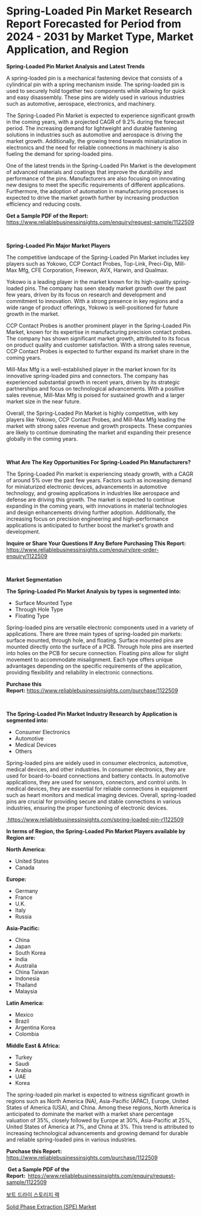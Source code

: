 <p><h1>Spring-Loaded Pin Market Research Report Forecasted for Period from 2024 -  2031 by Market Type, Market Application, and Region</h1></p><p><strong>Spring-Loaded Pin Market Analysis and Latest Trends</strong></p>
<p><p>A spring-loaded pin is a mechanical fastening device that consists of a cylindrical pin with a spring mechanism inside. The spring-loaded pin is used to securely hold together two components while allowing for quick and easy disassembly. These pins are widely used in various industries such as automotive, aerospace, electronics, and machinery.</p><p>The Spring-Loaded Pin Market is expected to experience significant growth in the coming years, with a projected CAGR of 9.2% during the forecast period. The increasing demand for lightweight and durable fastening solutions in industries such as automotive and aerospace is driving the market growth. Additionally, the growing trend towards miniaturization in electronics and the need for reliable connections in machinery is also fueling the demand for spring-loaded pins.</p><p>One of the latest trends in the Spring-Loaded Pin Market is the development of advanced materials and coatings that improve the durability and performance of the pins. Manufacturers are also focusing on innovating new designs to meet the specific requirements of different applications. Furthermore, the adoption of automation in manufacturing processes is expected to drive the market growth further by increasing production efficiency and reducing costs.</p></p>
<p><strong>Get a Sample PDF of the Report:&nbsp;</strong> <a href="https://www.reliablebusinessinsights.com/enquiry/request-sample/1122509">https://www.reliablebusinessinsights.com/enquiry/request-sample/1122509</a></p>
<p>&nbsp;</p>
<p><strong>Spring-Loaded Pin Major Market Players</strong></p>
<p><p>The competitive landscape of the Spring-Loaded Pin Market includes key players such as Yokowo, CCP Contact Probes, Top-Link, Preci-Dip, Mill-Max Mfg, CFE Corporation, Freewon, AVX, Harwin, and Qualmax. </p><p>Yokowo is a leading player in the market known for its high-quality spring-loaded pins. The company has seen steady market growth over the past few years, driven by its focus on research and development and commitment to innovation. With a strong presence in key regions and a wide range of product offerings, Yokowo is well-positioned for future growth in the market.</p><p>CCP Contact Probes is another prominent player in the Spring-Loaded Pin Market, known for its expertise in manufacturing precision contact probes. The company has shown significant market growth, attributed to its focus on product quality and customer satisfaction. With a strong sales revenue, CCP Contact Probes is expected to further expand its market share in the coming years.</p><p>Mill-Max Mfg is a well-established player in the market known for its innovative spring-loaded pins and connectors. The company has experienced substantial growth in recent years, driven by its strategic partnerships and focus on technological advancements. With a positive sales revenue, Mill-Max Mfg is poised for sustained growth and a larger market size in the near future.</p><p>Overall, the Spring-Loaded Pin Market is highly competitive, with key players like Yokowo, CCP Contact Probes, and Mill-Max Mfg leading the market with strong sales revenue and growth prospects. These companies are likely to continue dominating the market and expanding their presence globally in the coming years.</p></p>
<p>&nbsp;</p>
<p><strong>What Are The Key Opportunities For Spring-Loaded Pin Manufacturers?</strong></p>
<p><p>The Spring-Loaded Pin market is experiencing steady growth, with a CAGR of around 5% over the past few years. Factors such as increasing demand for miniaturized electronic devices, advancements in automotive technology, and growing applications in industries like aerospace and defense are driving this growth. The market is expected to continue expanding in the coming years, with innovations in material technologies and design enhancements driving further adoption. Additionally, the increasing focus on precision engineering and high-performance applications is anticipated to further boost the market's growth and development.</p></p>
<p><strong>Inquire or Share Your Questions If Any Before Purchasing This Report:</strong> <a href="https://www.reliablebusinessinsights.com/enquiry/pre-order-enquiry/1122509">https://www.reliablebusinessinsights.com/enquiry/pre-order-enquiry/1122509</a></p>
<p>&nbsp;</p>
<p><strong>Market Segmentation</strong></p>
<p><strong>The Spring-Loaded Pin Market Analysis by types is segmented into:</strong></p>
<p><ul><li>Surface Mounted Type</li><li>Through Hole Type</li><li>Floating Type</li></ul></p>
<p><p>Spring-loaded pins are versatile electronic components used in a variety of applications. There are three main types of spring-loaded pin markets: surface mounted, through hole, and floating. Surface mounted pins are mounted directly onto the surface of a PCB. Through hole pins are inserted into holes on the PCB for secure connection. Floating pins allow for slight movement to accommodate misalignment. Each type offers unique advantages depending on the specific requirements of the application, providing flexibility and reliability in electronic connections.</p></p>
<p><strong>Purchase this Report:&nbsp;</strong><a href="https://www.reliablebusinessinsights.com/purchase/1122509">https://www.reliablebusinessinsights.com/purchase/1122509</a></p>
<p>&nbsp;</p>
<p><strong>The Spring-Loaded Pin Market Industry Research by Application is segmented into:</strong></p>
<p><ul><li>Consumer Electronics</li><li>Automotive</li><li>Medical Devices</li><li>Others</li></ul></p>
<p><p>Spring-loaded pins are widely used in consumer electronics, automotive, medical devices, and other industries. In consumer electronics, they are used for board-to-board connections and battery contacts. In automotive applications, they are used for sensors, connectors, and control units. In medical devices, they are essential for reliable connections in equipment such as heart monitors and medical imaging devices. Overall, spring-loaded pins are crucial for providing secure and stable connections in various industries, ensuring the proper functioning of electronic devices.</p></p>
<p><a href="https://www.reliablebusinessinsights.com/spring-loaded-pin-r1122509">&nbsp;https://www.reliablebusinessinsights.com/spring-loaded-pin-r1122509</a></p>
<p><strong>In terms of Region, the Spring-Loaded Pin Market Players available by Region are:</strong></p>
<p>
    <p> <strong> North America: </strong>
        <ul>
            <li>United States</li>
            <li>Canada</li>
        </ul>
        </p> 
    <p> <strong> Europe: </strong>
        <ul>
            <li>Germany</li>
            <li>France</li>
            <li>U.K.</li>
            <li>Italy</li>
            <li>Russia</li>
        </ul>
        </p> 
    <p> <strong> Asia-Pacific: </strong>
        <ul>
            <li>China</li>
            <li>Japan</li>
            <li>South Korea</li>
            <li>India</li>
            <li>Australia</li>
            <li>China Taiwan</li>
            <li>Indonesia</li>
            <li>Thailand</li>
            <li>Malaysia</li>
        </ul>
        </p> 
    <p> <strong> Latin America: </strong>
        <ul>
            <li>Mexico</li>
            <li>Brazil</li>
            <li>Argentina Korea</li>
            <li>Colombia</li>
        </ul>
        </p> 
    <p> <strong> Middle East & Africa: </strong>
        <ul>
            <li>Turkey</li>
            <li>Saudi</li>
            <li>Arabia</li>
            <li>UAE</li>
            <li>Korea</li>
        </ul>
    </p>
    </p>
<p><p>The spring-loaded pin market is expected to witness significant growth in regions such as North America (NA), Asia-Pacific (APAC), Europe, United States of America (USA), and China. Among these regions, North America is anticipated to dominate the market with a market share percentage valuation of 35%, closely followed by Europe at 30%, Asia-Pacific at 25%, United States of America at 7%, and China at 3%. This trend is attributed to increasing technological advancements and growing demand for durable and reliable spring-loaded pins in various industries.</p></p>
<p><strong>Purchase this Report: </strong><a href="https://www.reliablebusinessinsights.com/purchase/1122509">https://www.reliablebusinessinsights.com/purchase/1122509</a></p>
<p>&nbsp;<strong>Get a Sample PDF of the Report:&nbsp;&nbsp;</strong><a href="https://www.reliablebusinessinsights.com/enquiry/request-sample/1122509">https://www.reliablebusinessinsights.com/enquiry/request-sample/1122509</a></p>
<p><strong></strong></p>
<p><p><a href="https://github.com/DavidRobb19/Market-Research-Report-List-1/blob/main/3733579158820.md">보트 드라이 스토리지 랙</a></p><p><a href="https://view.publitas.com/reportprime-1/market-forecast-global-solid-phase-extraction-spe-trends-and-impact-analysis-2024-2031-by-application-pharma-academia-hospital-clinical-environmental-other-and-by-type-normal-phase-spe-reversed-phase-spe/">Solid Phase Extraction (SPE) Market</a></p></p>